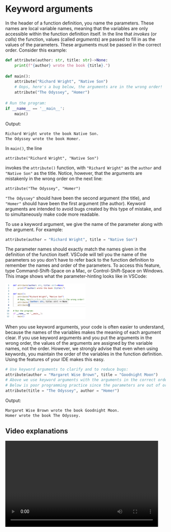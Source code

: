 # Keyword arguments

In the header of a function definition, you name the parameters. These names are local variable names, meaning that the variables are only accessible within the function definition itself. In the line that *invokes* (or *calls*) the function, values (called *arguments*) are passed to fill in as the values of the parameters. These arguments must be passed in the correct order. Consider this example:

```python
def attribute(author: str, title: str)->None:
    print(f"{author} wrote the book {title}.")

def main():
    attribute("Richard Wright", "Native Son")
    # Oops, here's a bug below, the arguments are in the wrong order!
    attribute("The Odyssey", "Homer")

# Run the program:
if __name__ == '__main__':
    main()
```
Output:
```
Richard Wright wrote the book Native Son.
The Odyssey wrote the book Homer.
```

In `main()`, the line 
```
attribute("Richard Wright", "Native Son")
```
invokes the `attribute()` function, with `"Richard Wright"` as the `author` and `"Native Son"` as the title. Notice, however, that the arguments are mistakenly in the wrong order on the next line:
```
attribute("The Odyssey", "Homer")
``` 
`"The Odyssey"` should have been the second argument (the title), and `"Homer"` should have been the first argument (the author). Keyword arguments are intended to avoid bugs created by this type of mistake, and to simultaneously make code more readable.

To use a keyword argument, we give the name of the parameter along with the argument. For example:
```python
attribute(author = "Richard Wright", title = "Native Son")
```
The parameter names should exactly match the names given in the definition of the function itself. VSCode will tell you the name of the parameters so you don't have to refer back to the function definition to remember the names and order of the parameters. To access this feature, type Command-Shift-Space on a Mac, or Control-Shift-Space on Windows. This image shows what the parameter-hinting looks like in VSCode:

<img src="parameter_hinting.png"  width="50%" height="50%" alt = "When you invoke a function, VSCode tells you the parameter names">

When you use keyword arguments, your code is often easier to understand, because the names of the variables makes the meaning of each argument clear.
If you use keyword arguments and you put the arguments in the wrong order, the values of the arguments are assigned by the variable names, not the order. However, we strongly advise that even when using keywords, you maintain the order of the variables in the function definition. Using the features of your IDE makes this easy.

```python
# Use keyword arguments to clarify and to reduce bugs:
attribute(author = "Margaret Wise Brown", title = "Goodnight Moon")
# Above we use keyword arguments with the arguments in the correct order
# Below is poor programming practice since the parameters are out of order. But notice that it still works:
attribute(title = "The Odyssey", author = "Homer")
```
Output:
```
Margaret Wise Brown wrote the book Goodnight Moon.
Homer wrote the book The Odyssey.
```

## Video explanations
<video src="https://cs.du.edu/~ftl/1352/videos/functions/keyword_arguments.mp4" width="480" height="270" controls></video>
